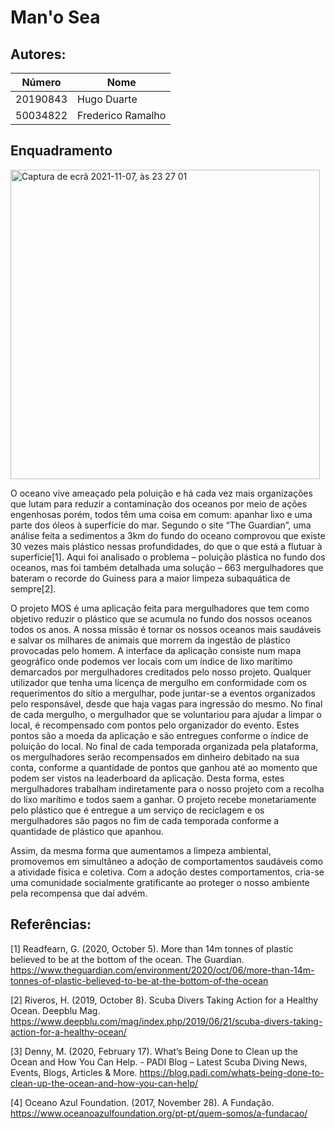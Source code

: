 # Man'o Sea

## Autores:

| Número | Nome |
|--------|------|
|  20190843  | Hugo Duarte |
|  50034822  | Frederico Ramalho |

## Enquadramento
<img width="495" alt="Captura de ecrã 2021-11-07, às 23 27 01" src="https://user-images.githubusercontent.com/73663723/140665877-01275b56-83fa-4a6a-a1f0-8b96db7d00bf.png">

O oceano vive ameaçado pela poluição e há cada vez mais organizações que lutam para reduzir a contaminação dos oceanos por meio de ações engenhosas porém, todos têm uma coisa em comum: apanhar lixo e uma parte dos óleos à superfície do mar.
Segundo o site “The Guardian”, uma análise feita a sedimentos a 3km do fundo do oceano comprovou que existe 30 vezes mais plástico nessas profundidades, do que o que está a flutuar à superfície[1]. Aqui foi analisado o problema – poluição plástica no fundo dos oceanos, mas foi também detalhada uma solução – 663 mergulhadores que bateram o recorde do Guiness para a maior limpeza subaquática de sempre[2].

O projeto MOS é uma aplicação feita para mergulhadores que tem como objetivo reduzir o plástico que se acumula no fundo dos nossos oceanos todos os anos. A nossa missão é tornar os nossos oceanos mais saudáveis e salvar os milhares de animais que morrem da ingestão de plástico provocadas pelo homem. 
A interface da aplicação consiste num mapa geográfico onde podemos ver locais com um índice de lixo marítimo demarcados por mergulhadores creditados pelo nosso projeto. 
Qualquer utilizador que tenha uma licença de mergulho em conformidade com os requerimentos do sítio a mergulhar, pode juntar-se a eventos organizados pelo responsável, desde que haja vagas para ingressão do mesmo. No final de cada mergulho, o mergulhador que se voluntariou para ajudar a limpar o local, é recompensado com pontos pelo organizador do evento. Estes pontos são a moeda da aplicação e são entregues conforme o índice de poluição do local. No final de cada temporada organizada pela plataforma, os mergulhadores serão recompensados em dinheiro debitado na sua conta, conforme a quantidade de pontos que ganhou até ao momento que podem ser vistos na leaderboard da aplicação.
Desta forma, estes mergulhadores trabalham indiretamente para o nosso projeto com a recolha do lixo marítimo e todos saem a ganhar. O projeto recebe monetariamente pelo plástico que é entregue a um serviço de reciclagem e os mergulhadores são pagos no fim de cada temporada conforme a quantidade de plástico que apanhou.

Assim, da mesma forma que aumentamos a limpeza ambiental, promovemos em simultâneo a adoção de comportamentos saudáveis como a atividade física e coletiva. 
Com a adoção destes comportamentos, cria-se uma comunidade socialmente gratificante ao proteger o nosso ambiente pela recompensa que daí advém.

## Referências:

[1]	Readfearn, G. (2020, October 5). More than 14m tonnes of plastic believed to be at the bottom of the ocean. The Guardian. https://www.theguardian.com/environment/2020/oct/06/more-than-14m-tonnes-of-plastic-believed-to-be-at-the-bottom-of-the-ocean

[2]	Riveros, H. (2019, October 8). Scuba Divers Taking Action for a Healthy Ocean. Deepblu Mag. https://www.deepblu.com/mag/index.php/2019/06/21/scuba-divers-taking-action-for-a-healthy-ocean/

[3]	Denny, M. (2020, February 17). What’s Being Done to Clean up the Ocean and How You Can Help. - PADI Blog – Latest Scuba Diving News, Events, Blogs, Articles & More. https://blog.padi.com/whats-being-done-to-clean-up-the-ocean-and-how-you-can-help/

[4]	Oceano Azul Foundation. (2017, November 28). A Fundação. https://www.oceanoazulfoundation.org/pt-pt/quem-somos/a-fundacao/


